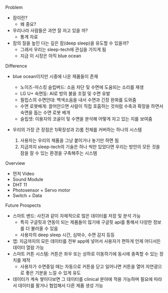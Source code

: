 Problem
- 잠이란?
	- 왜 중요?
- 우리나라 사람들은 과연 잘 자고 있을 까?
	- 통계 자료
- 잠의 질을 높인 다는 깊은 잠(deep sleep)을 유도할 수 있을까?
	- 그래서 우리는 sleep-tech에 관심을 가지게 됨
	- 지금 이 시장은 아직 blue ocean

Difference
- blue ocean이지만 시중에 나온 제품들이 존재
	- 노이즈-마스킹 슬립버드: 소음 차단 및 수면에 도움되는 소리를 재생
	- LG U+ 숙면등: AI로 방의 불을 조절 및 수면 유발 
	- 필립스의 수면안대: 백색소음을 내서 수면과 긴장 완화를 도와줌
	- 수면 로봇배게: 끌어안으면 사람이 직접 호흡하는 것처럼 수축과 확장을 하면서 숙면을 돕는 수면 로봇 베개
	- 슬립셋: 이용자의 코골이 및 수면을 분석해 어떻게 자고 있는 지를 보여줌

- 우리의 가장 큰 장점은 1)확장성과 2)룸 전체를 커버하는 하나의 시스템
	1) 사용자는 우리의 제품을 그냥 붙이거나 놓기만 하면 됨
	2) 지금까지 sleep-tech의 기술은 하나 씩만 있었다면 우리는 방안의 모든 것을 잠을 잘 수 있는 환경을 구축해주는 시스템

Overview
- 먼저 Video
- Sound Module
- DHT 11
- Photosensor + Servo motor
- Switch + Data 

Future Prospects
- 스마트 밴드: 사진과 같이 자체적으로 많은 데이터를 저장 및 분석 가능
	- 특히 구글핏과 연동이 되는 제품들이 많기에 구글핏 api를 통해서 다양한 정보를 더 불러올 수 있음
	- 사용자의 deep sleep 시간, 심박수, 수면 감지 등등
- 앱: 지금까지의 모든 데이터를 전부 app에 넣어서 사용자가 편하게 언제 어디서든 데이터 열람 가능
- 스마트 커튼 시스템: 커튼은 좌우 또는 상하로 이동하기에 동시에 충족할 수 있는 장치를 제작
	- 사용자가 수면중일 때는 자동으로 커튼을 닫고 일어나면 커튼을 열어 자연광으로 좋은 기분을 느낄 수 있게 유도
- 데이터가 계속 쌓이다보면 그 데이터를 clinical 분야에 적용 가능하며 필요에 따라서 데이터를 팔거나 협업해서 다른 제품 생성 가능